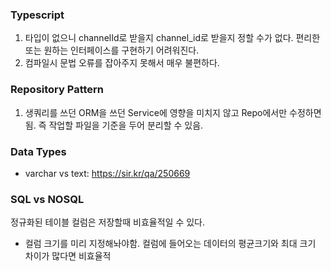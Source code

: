 ### Typescript
1. 타입이 없으니 channelId로 받을지 channel_id로 받을지 정할 수가 없다. 편리한 또는 원하는 인터페이스를 구현하기 어려워진다.
2. 컴파일시 문법 오류를 잡아주지 못해서 매우 불편하다.

### Repository Pattern
1. 생쿼리를 쓰던 ORM을 쓰던 Service에 영향을 미치지 않고 Repo에서만 수정하면 됨. 즉 작업할 파일을 기준을 두어 분리할 수 있음.

### Data Types
- varchar vs text: https://sir.kr/qa/250669

### SQL vs NOSQL
정규화된 테이블 컬럼은 저장할때 비효율적일 수 있다.
- 컬럼 크기를 미리 지정해놔야함. 컬럼에 들어오는 데이터의 평균크기와 최대 크기 차이가 많다면 비효율적